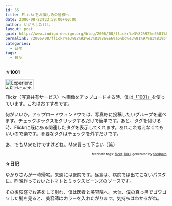 ```yaml
---
id: 55
title: Flickrをお楽しみの皆様へ
date: 2006-08-22T23:59:00+00:00
author: いがらしたけし
layout: post
guid: http://www.indigo-design.org/blog/2006/08/flickr%e3%82%92%e3%81%8a%e6%a5%bd%e3%81%97%e3%81%bf%e3%81%ae%e7%9a%86%e6%a7%98%e3%81%b8/
permalink: /2006/08/flickr%e3%82%92%e3%81%8a%e6%a5%bd%e3%81%97%e3%81%bf%e3%81%ae%e7%9a%86%e6%a7%98%e3%81%b8/
categories:
  - 日々
tags:
  - 日々
---
```

<span style="font-weight: bold">☆1001</span>

[<img src="http://blog-imgs-29.fc2.com/a/r/m/armadillo75/1001-badge.02.jpg" alt="Experience Flickr with 1001" style="border: 0pt none" height="31" width="88" />](http://1001.kung-foo.tv)

Flickr（写真共有サービス）へ画像をアップロードする時、僕は<a href="http://1001.kung-foo.tv/" target="_blank">「1001」</a>を使っています。これはおすすめです。

何がいいか。アップロードウィンドウでは、写真毎に投稿したいグループを選べます。チェックボックスをクリックするだけで簡単です。あと、タグを付ける時、Flickrに既にある関連したタグを表示してくれます。あれこれ考えなくてもいいので楽です。不要なタグはチェックを外すだけです。

あ、でもMacだけですけどね。Mac買って下さい（笑）

<div style="text-align: right;font-size: 10px">
  <span>feedpath tags: <a href="http://feedpath.jp/search/index.csp?search_text=flickr" rel="tag">flickr</a>, <a href="http://feedpath.jp/search/index.csp?search_text=1001" rel="tag">1001</a></span>&nbsp;&nbsp;<span>generated by <a href="http://feedpath.jp">feedpath</a></span>
</div>

<!--more-->


  
<span style="font-weight: bold">☆日記</span>

ゆかりさんが一時帰宅。来週には退院です。昼食は、病院では出てこないパスタに。昨晩作っておいたトマトとミックスビーンズのソースです。

その後荻窪でお茶をして別れ、僕は医者と美容院へ。大体、僕の真っ黒でゴワゴワした髪を見ると、美容師はカラーを入れたがります。気持ちはわかるがね。
